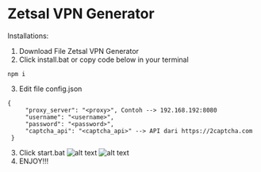 # Zetsal VPN Generator

Installations:
1. Download File Zetsal VPN Generator
2. Click install.bat or copy code below in your terminal
```
npm i
```
3. Edit file config.json
 ```
 {
      "proxy_server": "<proxy>", Contoh --> 192.168.192:8080
      "username": "<username>",
      "password": "<password>",
      "captcha_api": "<captcha_api>" --> API dari https://2captcha.com
  }
```
3. Click start.bat
![alt text](https://i.imgur.com/lWGKNNs.png)
![alt text](https://i.imgur.com/ggj4fD1.png)
5. ENJOY!!!
